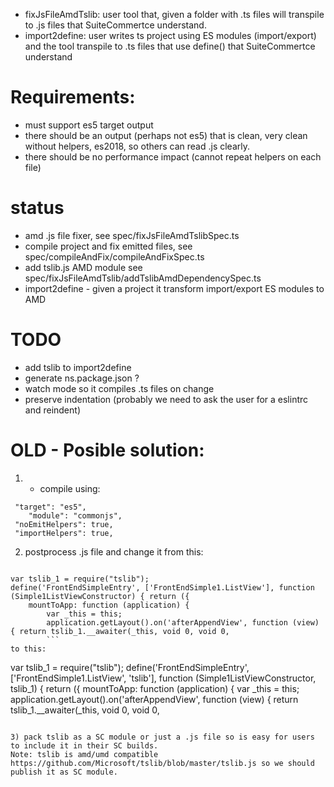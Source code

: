  * fixJsFileAmdTslib: user tool that, given a folder with .ts files will transpile to .js files that SuiteCommertce understand. 
 * import2define: user writes ts project using ES modules (import/export) and the tool transpile to .ts files that use define() that SuiteCommertce understand

# Requirements:

 * must support es5 target output
 * there should be an output (perhaps not es5) that is clean, very clean without helpers, es2018, so others can read .js clearly.
 * there should be no performance impact (cannot repeat helpers on each file)


# status

 * amd .js file fixer, see spec/fixJsFileAmdTslibSpec.ts
 * compile project and fix emitted files, see spec/compileAndFix/compileAndFixSpec.ts
 * add tslib.js AMD module see spec/fixJsFileAmdTslib/addTslibAmdDependencySpec.ts
 * import2define - given a project it transform import/export ES modules to AMD 


 # TODO
 * add tslib to import2define
 *  generate ns.package.json ?
 * watch mode so it compiles .ts files on change
 * preserve indentation (probably we need to ask the user for a eslintrc and reindent)




# OLD - Posible solution:

1) * compile using:

```
 "target": "es5",
    "module": "commonjs",
 "noEmitHelpers": true,
 "importHelpers": true,
```

2) postprocess .js file and change it from this:

```

var tslib_1 = require("tslib");
define('FrontEndSimpleEntry', ['FrontEndSimple1.ListView'], function (Simple1ListViewConstructor) { return ({
    mountToApp: function (application) {
        var _this = this;
        application.getLayout().on('afterAppendView', function (view) { return tslib_1.__awaiter(_this, void 0, void 0, 
        ```
to this:

```
var tslib_1 = require("tslib");
define('FrontEndSimpleEntry', ['FrontEndSimple1.ListView', 'tslib'], function (Simple1ListViewConstructor, tslib_1) { return ({
    mountToApp: function (application) {
        var _this = this;
        application.getLayout().on('afterAppendView', function (view) { return tslib_1.__awaiter(_this, void 0, void 0, 
```

3) pack tslib as a SC module or just a .js file so is easy for users to include it in their SC builds.
Note: tslib is amd/umd compatible https://github.com/Microsoft/tslib/blob/master/tslib.js so we should publish it as SC module. 

